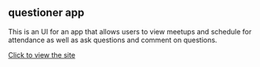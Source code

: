## questioner app
This is an UI for an app that allows users to view meetups and schedule for attendance as well as ask questions and comment on questions.

[Click to view the site](https://bochiedev.github.io/questioner/)
